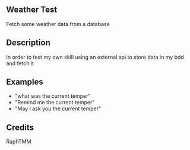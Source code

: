 ## Weather Test
Fetch some weather data from a database

## Description
In order to test my own skill using an external api to store data in my bdd and fetch it

## Examples
 - "what was the current temper"
 - "Remind me the current temper"
 - "May I ask you the current temper"

## Credits
RaphTMM


